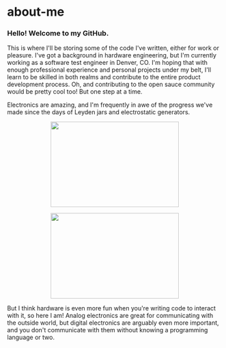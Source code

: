 # about-me
### Hello! Welcome to my GitHub.

This is where I'll be storing some of the code I've written, either for work or pleasure. I've got a background in hardware engineering, but I'm currently working as a software test engineer in Denver, CO. I'm hoping that with enough professional experience and personal projects under my belt, I'll learn to be skilled in both realms and contribute to the entire product development process. Oh, and contributing to the open sauce community would be pretty cool too! But one step at a time.

Electronics are amazing, and I'm frequently in awe of the progress we've made since the days of Leyden jars and electrostatic generators.
  
<p align="center">
  <img width="300" height="200" src="https://upload.wikimedia.org/wikipedia/commons/thumb/1/15/Andreas_Cunaeus_discovering_the_Leyden_jar.png/1200px-Andreas_Cunaeus_discovering_the_Leyden_jar.png">
</p>

<p align="center">
  <img width="300" height="200" src="https://scontent.fapa1-2.fna.fbcdn.net/v/t39.30808-6/283117792_10222234396742627_7552924861809478463_n.jpg?_nc_cat=103&ccb=1-7&_nc_sid=0debeb&_nc_ohc=woew43bfeEIAX-kE0QF&_nc_ht=scontent.fapa1-2.fna&oh=00_AT9oWkbnMozPLIt9pDQH7z3GZmLBgX5Bf6bO8uD7S2i30A&oe=62938375">
</p>

But I think hardware is even more fun when you're writing code to interact with it, so here I am! Analog electronics are great for communicating with the outside world, but digital electronics are arguably even more important, and you don't communicate with them without knowing a programming language or two.
